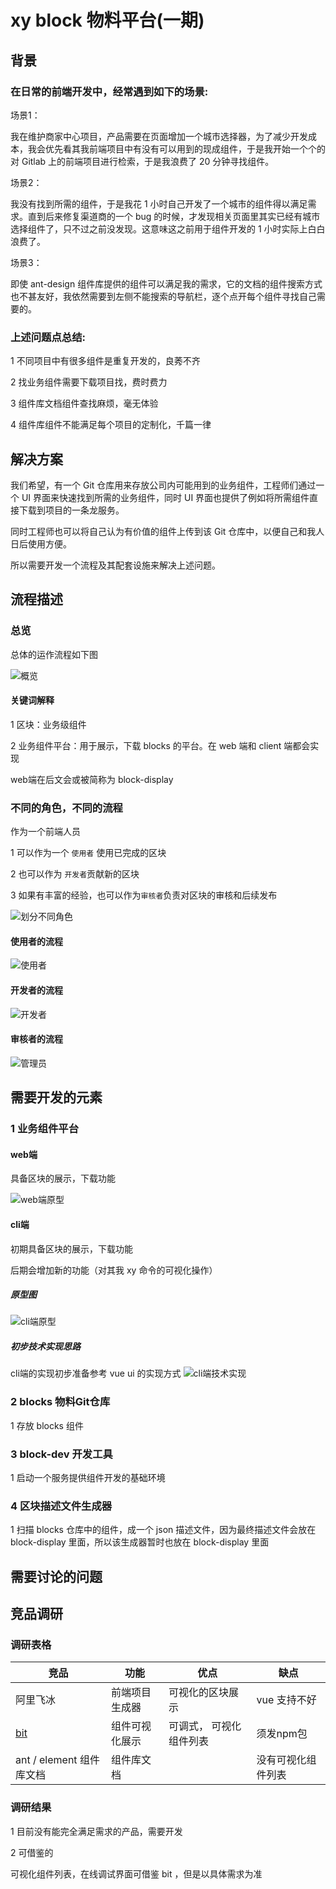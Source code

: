 # xy block 物料平台(一期)

## 背景

### 在日常的前端开发中，经常遇到如下的场景:

场景1：

我在维护商家中心项目，产品需要在页面增加一个城市选择器，为了减少开发成本，我会优先看其我前端项目中有没有可以用到的现成组件，于是我开始一个个的对 Gitlab 上的前端项目进行检索，于是我浪费了 20 分钟寻找组件。

场景2：

我没有找到所需的组件，于是我花 1 小时自己开发了一个城市的组件得以满足需求。直到后来修复渠道商的一个 bug 的时候，才发现相关页面里其实已经有城市选择组件了，只不过之前没发现。这意味这之前用于组件开发的 1 小时实际上白白浪费了。

场景3：

即使 ant-design 组件库提供的组件可以满足我的需求，它的文档的组件搜索方式也不甚友好，我依然需要到左侧不能搜索的导航栏，逐个点开每个组件寻找自己需要的。



### 上述问题点总结:

1 不同项目中有很多组件是重复开发的，良莠不齐

2 找业务组件需要下载项目找，费时费力

3 组件库文档组件查找麻烦，毫无体验

4 组件库组件不能满足每个项目的定制化，千篇一律





## 解决方案

我们希望，有一个 Git 仓库用来存放公司内可能用到的业务组件，工程师们通过一个 UI 界面来快速找到所需的业务组件，同时 UI 界面也提供了例如将所需组件直接下载到项目的一条龙服务。

同时工程师也可以将自己认为有价值的组件上传到该 Git 仓库中，以便自己和我人日后使用方便。

所以需要开发一个流程及其配套设施来解决上述问题。	



## 流程描述

### 总览

总体的运作流程如下图

![概览](概览.png)

#### 关键词解释

1 区块：业务级组件

2 业务组件平台：用于展示，下载 blocks 的平台。在 web 端和 client 端都会实现

web端在后文会或被简称为 block-display



### 不同的角色，不同的流程

作为一个前端人员

1 可以作为一个 `使用者` 使用已完成的区块

2 也可以作为 `开发者`贡献新的区块

3 如果有丰富的经验，也可以作为`审核者`负责对区块的审核和后续发布

![划分不同角色](划分不同角色.png)



#### 使用者的流程

![使用者](使用者.png)



#### 开发者的流程

![开发者](开发者.png)

#### 审核者的流程

![管理员](管理员.png)





## 需要开发的元素

### 1 业务组件平台

#### web端

具备区块的展示，下载功能

![web端原型](web端原型.png)



#### cli端

初期具备区块的展示，下载功能

后期会增加新的功能（对其我 xy 命令的可视化操作）

##### 原型图

![cli端原型](cli端原型.png)

##### 初步技术实现思路

cli端的实现初步准备参考 vue ui 的实现方式
![cli端技术实现](cli端技术实现.png)






### 2 blocks 物料Git仓库

1 存放 blocks 组件



### 3 block-dev 开发工具

1 启动一个服务提供组件开发的基础环境



### 4  区块描述文件生成器

1 扫描 blocks 仓库中的组件，成一个 json 描述文件，因为最终描述文件会放在 block-display 里面，所以该生成器暂时也放在 block-display 里面





## 需要讨论的问题



## 竞品调研

### 调研表格

| 竞品                                        | 功能                     | 优点                      | 缺点               |
| ------------------------------------------- | ------------------------ | ------------------------- | ------------------ |
| 阿里飞冰                                    | 前端项目生成器           | 可视化的区块展示          | vue 支持不好       |
| [bit](https://bit.dev/components)           | 组件可视化展示           | 可调式，   可视化组件列表 | 须发npm包          |
| ant / element    组件库文档                 | 组件库文档               |             | 没有可视化组件列表 |


### 调研结果

1 目前没有能完全满足需求的产品，需要开发

2 可借鉴的

可视化组件列表，在线调试界面可借鉴 bit ，但是以具体需求为准

 

 

 


